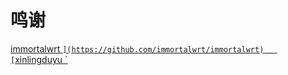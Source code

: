 # 鸣谢
 [immortalwrt `](https://github.com/immortalwrt/immortalwrt)   [`xinlingduyu `](https://github.com/xinlingduyu/build-openwrt)
